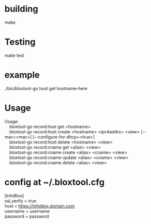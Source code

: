 # building
make

# Testing
make test

# example  
./bin/bloxtool-go host get hostname-here

# Usage  
Usage:  
&nbsp;&nbsp;&nbsp;&nbsp;bloxtool-go record:host get \<hostname\> <view>  
&nbsp;&nbsp;&nbsp;&nbsp;bloxtool-go record:host create \<hostname\> \<ipv4addrs\> \<view\> [--mac=\<mac\>] [--configure-for-dhcp=\<true\>]  
&nbsp;&nbsp;&nbsp;&nbsp;bloxtool-go record:host delete \<hostname\> \<view\>  
&nbsp;&nbsp;&nbsp;&nbsp;bloxtool-go record:cname get \<alias\> \<view\>  
&nbsp;&nbsp;&nbsp;&nbsp;bloxtool-go record:cname create \<alias\> \<cname\> \<view\>  
&nbsp;&nbsp;&nbsp;&nbsp;bloxtool-go record:cname update \<alias\> \<cname\> \<view\>  
&nbsp;&nbsp;&nbsp;&nbsp;bloxtool-go record:cname delete \<alias\> \<view\>  

# config at ~/.bloxtool.cfg  
[InfoBlox]  
ssl_verify = true  
host = https://infoblox.domain.com  
username = username  
password = password  

